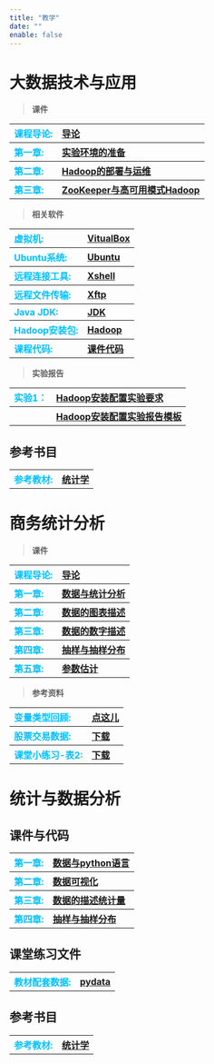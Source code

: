 ```yaml
---
title: "教学"
date: ""
enable: false
---
```


# 大数据技术与应用



> **课件**


<table style="border-style:none;text-align:left">
       <tr>
          <th>
           <a style="color:#00BFFF;">课程导论: </a>
          </th>
          <th>
          <a href="https://www.jianguoyun.com/p/DQfEQToQlLvvDBjaxdQFIAA">导论</a>
          </th>
       </tr>
       <tr>
          <th>
          <a style="color:#00BFFF;">第一章: </a>
          </th>
          <th>
          <a href="https://www.jianguoyun.com/p/DaqR3ogQlLvvDBilxtYFIAA">实验环境的准备</a>
          </th>
       </tr>
       <tr>
          <th>
          <a style="color:#00BFFF;">第二章: </a>
          </th>
          <th>
          <a href="https://www.jianguoyun.com/p/DZ2bib0QlLvvDBir3NcFIAA">Hadoop的部署与运维</a>
          </th>
       </tr>
       <tr>
          <th>
          <a style="color:#00BFFF;">第三章: </a>
          </th>
          <th>
          <a href="https://www.jianguoyun.com/p/DeJ_ohEQlLvvDBielt8FIAA">ZooKeeper与高可用模式Hadoop</a>
          </th>
       </tr>
</table>






> **相关软件**

<table style="border-style:none;text-align:left">
       <tr>
          <th>
           <a style="color:#00BFFF;">虚拟机: </a>
          </th>
          <th>
          <a href="https://download.virtualbox.org/virtualbox/7.0.20/VirtualBox-7.0.20-163906-Win.exe">VitualBox</a>
          </th>
       </tr>
       <tr>
          <th>
          <a style="color:#00BFFF;">Ubuntu系统: </a>
          </th>
          <th>
          <a href="https://releases.ubuntu.com/xenial/ubuntu-16.04.7-desktop-amd64.iso">Ubuntu</a>
          </th>
       </tr>
       <tr>
          <th>
          <a style="color:#00BFFF;">远程连接工具: </a>
          </th>
          <th>
          <a href="https://www.jianguoyun.com/p/DSTUVBQQlLvvDBimtdUFIAA">Xshell</a>
          </th>
       </tr>
       <tr>
          <th>
          <a style="color:#00BFFF;">远程文件传输: </a>
          </th>
          <th>
          <a href="https://www.jianguoyun.com/p/DYrCfWsQlLvvDBintdUFIAA">Xftp</a>
          </th>
       </tr>
       <tr>
          <th>
          <a style="color:#00BFFF;">Java JDK: </a>
          </th>
          <th>
          <a href="https://www.jianguoyun.com/p/DUjm6uMQlLvvDBihlt8FIAA">JDK</a>
          </th>
       </tr>
       <tr>
          <th>
          <a style="color:#00BFFF;">Hadoop安装包: </a>
          </th>
          <th>
          <a href="https://www.jianguoyun.com/p/DWgVQSsQlLvvDBitlt8FIAA">Hadoop</a>
          </th>
       </tr>
       <tr>
          <th>
          <a style="color:#00BFFF;">课程代码: </a>
          </th>
          <th>
          <a href="https://www.jianguoyun.com/p/DUii4y8QlLvvDBjR5toFIAA">课件代码</a>
          </th>
       </tr>
</table>


> **实验报告**

<table style="border-style:none;text-align:left">
       <tr>
          <th>
           <a style="color:#00BFFF;">实验1：</a>
          </th>
          <th>
          <a href="https://www.jianguoyun.com/p/DSnRTR4QlLvvDBi5_NwFIAA">Hadoop安装配置实验要求</a>
          </th>
       </tr>
       <tr>
          <th>
           <a style="color:#00BFFF;">  </a>
          </th>
          <th>
          <a href="https://www.jianguoyun.com/p/Ddp3lWEQlLvvDBi7_NwFIAA">Hadoop安装配置实验报告模板</a>
          </th>
       </tr>
</table>


## 参考书目

<table style="border-style:none;text-align:left">
   <tr>
      <th>
      <a style="color:#00BFFF;">参考教材: </a>
      </th>
      <th>
      <a href="https://www.jianguoyun.com/p/DZqSFVQQlLvvDBiZlt8FIAA">统计学</a>
      </th>
   </tr>
   
   
</table>





# 商务统计分析


> **课件**


<table style="border-style:none;text-align:left">
   <tr>
      <th>
      <a style="color:#00BFFF;">课程导论: </a>
      </th>
      <th>
      <a href="https://www.jianguoyun.com/p/DeatT5EQlLvvDBikltUFIAA">导论</a>
      </th>
   </tr>
   <tr>
      <th>
      <a style="color:#00BFFF;">第一章: </a>
      </th>
      <th>
      <a style="color:#00BFFF;">      </a><a href="https://www.jianguoyun.com/p/DZs4--4QlLvvDBixltUFIAA">数据与统计分析</a>
      </th>
   </tr>
   <tr>
      <th>
      <a style="color:#00BFFF;">第二章: </a>
      </th>
      <th>
      <a style="color:#00BFFF;">      </a><a href="https://www.jianguoyun.com/p/DfO7Z0kQlLvvDBiYxtYFIAA">数据的图表描述</a>
      </th>
   </tr>
   <tr>
      <th>
      <a style="color:#00BFFF;">第三章: </a>
      </th>
      <th>
      <a style="color:#00BFFF;">      </a><a href="https://www.jianguoyun.com/p/DUASsecQlLvvDBiq3NcFIAA">数据的数字描述</a>
      </th>
   </tr>
   <tr>
      <th>
      <a style="color:#00BFFF;">第四章: </a>
      </th>
      <th>
      <a style="color:#00BFFF;">      </a><a href="https://www.jianguoyun.com/p/DY7bIVoQlLvvDBjs_NwFIAA">抽样与抽样分布</a>
      </th>
   </tr>
   <tr>
      <th>
      <a style="color:#00BFFF;">第五章: </a>
      </th>
      <th>
      <a style="color:#00BFFF;">      </a><a href="https://www.jianguoyun.com/p/DY7bIVoQlLvvDBjs_NwFIAA">参数估计</a>
      </th>
   </tr>
</table>






> **参考资料**


<table style="border-style:none;text-align:left">
   <tr>
      <th>
      <a style="color:#00BFFF;">变量类型回顾: </a>
      </th>
      <th>
      <a href="https://statsandr.com/blog/variable-types-and-examples/">点这儿</a>
      </th>
   </tr>
   <tr>
      <th>
      <a style="color:#00BFFF;">股票交易数据: </a>
      </th>
      <th>
      <a href="https://www.jianguoyun.com/p/DQnVY8wQlLvvDBiemNUFIAA">下载</a>
      </th>
   </tr>
   <tr>
      <th>
      <a style="color:#00BFFF;">课堂小练习-表2: </a>
      </th>
      <th>
      <a href="https://www.jianguoyun.com/p/DQC1t7UQlLvvDBifmNUFIAA">下载</a>
      </th>
   </tr>
</table>



# 统计与数据分析

## 课件与代码

<table style="border-style:none;text-align:left">
       <tr>
          <th>
          <a style="color:#00BFFF;">第一章: </a>
          </th>
          <th>
          <a href="https://www.jianguoyun.com/p/DYHSBsEQlLvvDBiLsdgFIAA">数据与python语言</a>
          </th>
       </tr>
<tr>
          <th>
          <a style="color:#00BFFF;">第二章: </a>
          </th>
          <th>
          <a href="https://www.jianguoyun.com/p/DT1arbEQlLvvDBivhN4FIAA">数据可视化</a>
          </th>
       </tr>
            <tr>
          <th>
          <a style="color:#00BFFF;">第三章: </a>
          </th>
          <th>
          <a href="https://www.jianguoyun.com/p/DeNmTbsQlLvvDBirhN4FIAA">数据的描述统计量</a>
          </th>
       </tr>
          <tr>
          <th>
          <a style="color:#00BFFF;">第四章: </a>
          </th>
          <th>
          <a href="https://www.jianguoyun.com/p/DY7bIVoQlLvvDBjs_NwFIAA">抽样与抽样分布</a>
          </th>
       </tr>
                          
</table>





## 课堂练习文件

<table style="border-style:none;text-align:left">
   <tr>
      <th>
      <a style="color:#00BFFF;">教材配套数据: </a>
      </th>
      <th>
      <a href="https://www.jianguoyun.com/p/DRwikh8QlLvvDBiQsdgFIAA">pydata</a>
      </th>
   </tr>
   
   
</table>


## 参考书目

<table style="border-style:none;text-align:left">
   <tr>
      <th>
      <a style="color:#00BFFF;">参考教材: </a>
      </th>
      <th>
      <a href="https://www.jianguoyun.com/p/DXerOaQQlLvvDBizhN4FIAA">统计学</a>
      </th>
   </tr>
   
   
</table>
